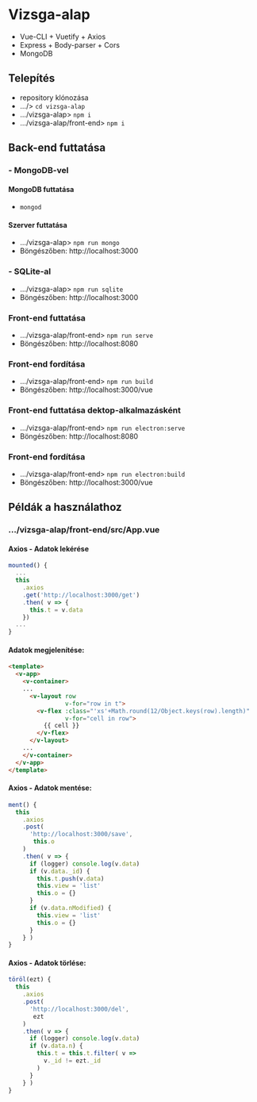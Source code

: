 # Vizsga-alap

- Vue-CLI + Vuetify + Axios
- Express + Body-parser + Cors
- MongoDB

## Telepítés

- repository klónozása
- .../> ```cd vizsga-alap```
- .../vizsga-alap> ```npm i```
- .../vizsga-alap/front-end> ```npm i```

## Back-end futtatása

### - MongoDB-vel

#### MongoDB futtatása

- ```mongod```

#### Szerver futtatása

- .../vizsga-alap> ```npm run mongo```
- Böngészőben: http://localhost:3000

### - SQLite-al

- .../vizsga-alap> ```npm run sqlite```
- Böngészőben: http://localhost:3000

### Front-end futtatása

- .../vizsga-alap/front-end> ```npm run serve```
- Böngészőben: http://localhost:8080

### Front-end fordítása

- .../vizsga-alap/front-end> ```npm run build```
- Böngészőben: http://localhost:3000/vue


### Front-end futtatása dektop-alkalmazásként

- .../vizsga-alap/front-end> ```npm run electron:serve```
- Böngészőben: http://localhost:8080

### Front-end fordítása

- .../vizsga-alap/front-end> ```npm run electron:build```
- Böngészőben: http://localhost:3000/vue

## Példák a használathoz

### .../vizsga-alap/front-end/src/App.vue

#### Axios - Adatok lekérése

```javascript
mounted() {
  ...
  this
    .axios
    .get('http://localhost:3000/get')
    .then( v => {
      this.t = v.data
    })
  ...  
}  
```

#### Adatok megjelenítése:
```HTML
<template>
  <v-app>
    <v-container>
    ...
      <v-layout row
                v-for="row in t">
        <v-flex :class="'xs'+Math.round(12/Object.keys(row).length)"
                v-for="cell in row">
          {{ cell }}
        </v-flex>
      </v-layout>
    ...
    </v-container>
  </v-app>
</template>
```
#### Axios - Adatok mentése:
```javascript
ment() {
  this
    .axios
    .post(
      'http://localhost:3000/save',
       this.o
    )
    .then( v => {
      if (logger) console.log(v.data)
      if (v.data._id) {
        this.t.push(v.data)
        this.view = 'list'
        this.o = {}
      }
      if (v.data.nModified) {
        this.view = 'list'
        this.o = {}
      }
    } )
}
```

#### Axios - Adatok törlése:
```javascript
töröl(ezt) {
  this
    .axios
    .post(
      'http://localhost:3000/del',
       ezt
    )
    .then( v => {
      if (logger) console.log(v.data)
      if (v.data.n) {
        this.t = this.t.filter( v =>
          v._id != ezt._id
        )
      }
    } )
}
```
